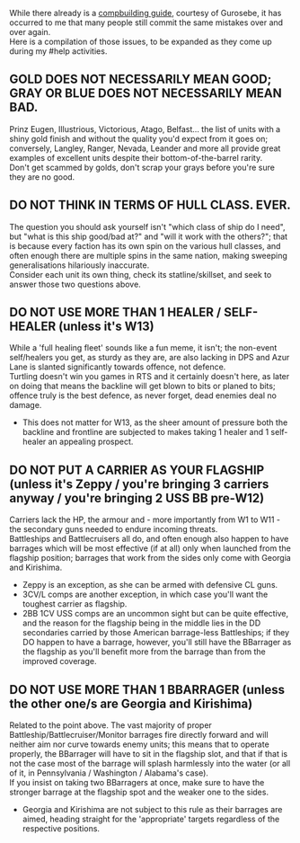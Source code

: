 While there already is a [compbuilding guide](https://github.com/guroteske/al-guides/blob/master/Fleet%20Composition.md), courtesy of Gurosebe, it has occurred to me that many people still commit the same mistakes over and over again.  
Here is a compilation of those issues, to be expanded as they come up during my #help activities.

## GOLD DOES NOT NECESSARILY MEAN GOOD; GRAY OR BLUE DOES NOT NECESSARILY MEAN BAD.
Prinz Eugen, Illustrious, Victorious, Atago, Belfast... the list of units with a shiny gold finish and without the quality you'd expect from it goes on; conversely, Langley, Ranger, Nevada, Leander and more all provide great examples of excellent units despite their bottom-of-the-barrel rarity.  
Don't get scammed by golds, don't scrap your grays before you're sure they are no good.  

## DO NOT THINK IN TERMS OF HULL CLASS. EVER.
The question you should ask yourself isn't "which class of ship do I need", but "what is this ship good/bad at?" and "will it work with the others?"; that is because every faction has its own spin on the various hull classes, and often enough there are multiple spins in the same nation, making sweeping generalisations hilariously inaccurate.  
Consider each unit its own thing, check its statline/skillset, and seek to answer those two questions above.  

## **DO NOT USE MORE THAN 1 HEALER / SELF-HEALER (unless it's W13)**  
While a 'full healing fleet' sounds like a fun meme, it isn't; the non-event self/healers you get, as sturdy as they are, are also lacking in DPS and Azur Lane is slanted significantly towards offence, not defence.  
Turtling doesn't win you games in RTS and it certainly doesn't here, as later on doing that means the backline will get blown to bits or planed to bits; offence truly is the best defence, as never forget, dead enemies deal no damage.
- This does not matter for W13, as the sheer amount of pressure both the backline and frontline are subjected to makes taking 1 healer and 1 self-healer an appealing prospect.

## **DO NOT PUT A CARRIER AS YOUR FLAGSHIP (unless it's Zeppy / you're bringing 3 carriers anyway / you're bringing 2 USS BB pre-W12)**  
Carriers lack the HP, the armour and - more importantly from W1 to W11 - the secondary guns needed to endure incoming threats.  
Battleships and Battlecruisers all do, and often enough also happen to have barrages which will be most effective (if at all) only when launched from the flagship position; barrages that work from the sides only come with Georgia and Kirishima.  
- Zeppy is an exception, as she can be armed with defensive CL guns.  
- 3CV/L comps are another exception, in which case you'll want the toughest carrier as flagship.  
- 2BB 1CV USS comps are an uncommon sight but can be quite effective, and the reason for the flagship being in the middle lies in the DD secondaries carried by those American barrage-less Battleships; if they DO happen to have a barrage, however, you'll still have the BBarrager as the flagship as you'll benefit more from the barrage than from the improved coverage.

## **DO NOT USE MORE THAN 1 BBARRAGER (unless the other one/s are Georgia and Kirishima)**
Related to the point above. The vast majority of proper Battleship/Battlecruiser/Monitor barrages fire directly forward and will neither aim nor curve towards enemy units; this means that to operate properly, the BBarrager will have to sit in the flagship slot, and that if that is not the case most of the barrage will splash harmlessly into the water (or all of it, in Pennsylvania / Washington / Alabama's case).  
If you insist on taking two BBarragers at once, make sure to have the stronger barrage at the flagship spot and the weaker one to the sides.  
- Georgia and Kirishima are not subject to this rule as their barrages are aimed, heading straight for the 'appropriate' targets regardless of the respective positions.

